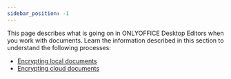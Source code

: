 ```yaml
---
sidebar_position: -1
---
```


This page describes what is going on in ONLYOFFICE Desktop Editors when you work with documents. Learn the information described in this section to understand the following processes:

- [Encrypting local documents](Encrypting%20local%20documents.md)
- [Encrypting cloud documents](Encrypting%20cloud%20documents.md)

